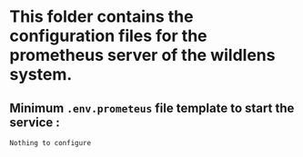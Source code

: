 # This folder contains the configuration files for the prometheus server of the wildlens system.

## Minimum `.env.prometeus` file template to start the service :

```env
Nothing to configure
```